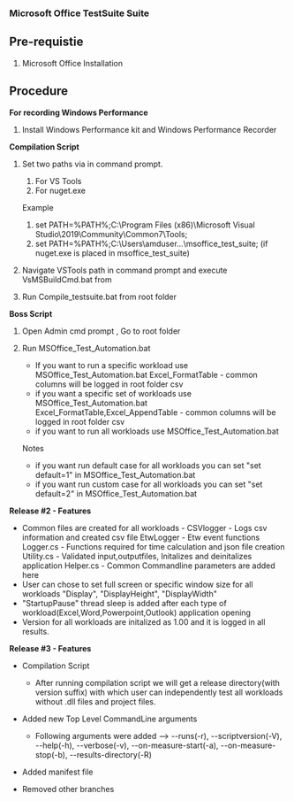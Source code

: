 ### Microsoft Office TestSuite Suite 

## Pre-requistie
 
1. Microsoft Office Installation

## Procedure

**For recording Windows Performance**

1. Install Windows Performance kit and Windows Performance Recorder

**Compilation Script**

1. Set two paths via in command prompt.
	1. For VS Tools  
	2. For nuget.exe 

	Example
	1. set PATH=%PATH%;C:\Program Files (x86)\Microsoft Visual Studio\2019\Community\Common7\Tools;
	2. set PATH=%PATH%;C:\Users\amduser\...\msoffice_test_suite;  (if nuget.exe is placed in msoffice_test_suite)
	
2. Navigate VSTools path in command prompt and execute VsMSBuildCmd.bat from 
3. Run Compile_testsuite.bat from root folder

**Boss Script**
1. Open Admin cmd prompt , Go to root folder

2. Run MSOffice_Test_Automation.bat

	- If you want to run a specific workload use MSOffice_Test_Automation.bat Excel_FormatTable - common columns will be logged in root folder csv
	- if you want a specific set of workloads use MSOffice_Test_Automation.bat Excel_FormatTable,Excel_AppendTable - common columns will be logged in root folder csv
	- if you want to run all workloads use MSOffice_Test_Automation.bat 

	Notes 

	- if you want run default case for all workloads you can set "set default=1" in MSOffice_Test_Automation.bat
	- if you want run custom case for all workloads you can set "set default=2" in MSOffice_Test_Automation.bat


**Release #2 - Features**

- Common files are created for all workloads - 
	CSVlogger - Logs csv information and created csv file
	EtwLogger - Etw event functions
	Logger.cs - Functions required for time calculation and json file creation
	Utility.cs - Validated input,outputfiles, Initalizes and deinitalizes application 
	Helper.cs - Common Commandline parameters are added here
- User can chose to set full screen or specific window size for all workloads "Display", "DisplayHeight", "DisplayWidth"
- "StartupPause" thread sleep is added after each type of workload(Excel,Word,Powerpoint,Outlook) application opening 
- Version for all workloads are initalized as 1.00 and it is logged in all results.

**Release #3 - Features**

- Compilation Script 
	- After running compilation script we will get a release directory(with version suffix) with which user can independently test all workloads without .dll files and project files.

- Added new Top Level CommandLine arguments
	- Following arguments were added --> --runs(-r), --scriptversion(-V), --help(-h), --verbose(-v), --on-measure-start(-a), --on-measure-stop(-b), --results-directory(-R)

- Added manifest file 

- Removed other branches

